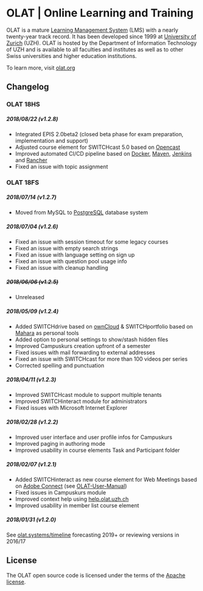 # OLAT | Online Learning and Training

OLAT is a mature [Learning Management System](https://en.wikipedia.org/wiki/Learning_management_system) (LMS) with a nearly twenty-year track record. It has been developed since 1999 at [University of Zurich](https://www.uzh.ch) (UZH). OLAT is hosted by the Department of Information Technology of UZH and is available to all faculties and institutes as well as to other Swiss universities and higher education institutions.

To learn more, visit [olat.org](https://olat.org)

## Changelog

### OLAT 18HS

##### 2018/08/22 (v1.2.8)
* Integrated EPIS 2.0beta2 (closed beta phase for exam preparation, implementation and support)
* Adjusted course element for SWITCHcast 5.0 based on [Opencast](https://opencast.org)
* Improved automated CI/CD pipeline based on [Docker](https://www.docker.com), [Maven](https://maven.apache.org), [Jenkins](https://jenkins.io) and [Rancher](https://rancher.com)
* Fixed an issue with topic assignment

### OLAT 18FS

##### 2018/07/14 (v1.2.7)
* Moved from MySQL to [PostgreSQL](https://www.postgresql.org) database system

##### 2018/07/04 (v1.2.6)
* Fixed an issue with session timeout for some legacy courses
* Fixed an issue with empty search strings
* Fixed an issue with language setting on sign up
* Fixed an issue with question pool usage info
* Fixed an issue with cleanup handling

##### ~~2018/06/06 (v1.2.5)~~
* Unreleased

##### 2018/05/09 (v1.2.4)
* Added SWITCHdrive based on [ownCloud](https://owncloud.org) & SWITCHportfolio based on [Mahara](https://mahara.org) as personal tools
* Added option to personal settings to show/stash hidden files
* Improved Campuskurs creation upfront of a semester
* Fixed issues with mail forwarding to external addresses
* Fixed an issue with SWITCHcast for more than 100 videos per series
* Corrected spelling and punctuation

##### 2018/04/11 (v1.2.3)
* Improved SWITCHcast module to support multiple tenants
* Improved SWITCHinteract module for administrators
* Fixed issues with Microsoft Internet Explorer

##### 2018/02/28 (v1.2.2)
* Improved user interface and user profile infos for Campuskurs
* Improved paging in authoring mode
* Improved usability in course elements Task and Participant folder

##### 2018/02/07 (v1.2.1)
* Added SWITCHinteract as new course element for Web Meetings based on [Adobe Connect](https://www.adobe.com/products/adobeconnect.html) (see [OLAT-User-Manual](https://help.olat.uzh.ch/display/goto/switchinteract))
* Fixed issues in Campuskurs module
* Improved context help using [help.olat.uzh.ch](https://help.olat.uzh.ch)
* Improved usability in member list course element

##### 2018/01/31 (v1.2.0)

See [olat.systems/timeline](http://olat.systems/timeline) forecasting 2019+ or reviewing versions in 2016/17

## License

The OLAT open source code is licensed under the terms of the [Apache license](http://www.apache.org/licenses/LICENSE-2.0).
